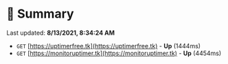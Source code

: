 # 📖 Summary
Last updated: **8/13/2021, 8:34:24 AM**

- `GET` [https://uptimerfree.tk](https://uptimerfree.tk) - **Up** (1444ms)
- `GET` [https://monitoruptimer.tk](https://monitoruptimer.tk) - **Up** (4454ms)
